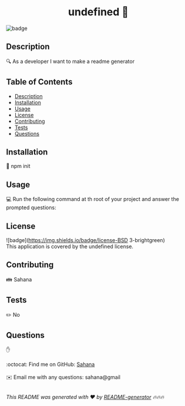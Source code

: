 <h1 align="center">undefined 👋</h1>
  
  ![badge](https://img.shields.io/badge/license-undefined-brightgreen)<br />
  
  ## Description
  🔍 As a developer I want to make a readme generator
  
  ## Table of Contents
  - [Description](#description)
  - [Installation](#installation)
  - [Usage](#usage)
  - [License](#license)
  - [Contributing](#contributing)
  - [Tests](#tests)
  - [Questions](#questions)
  
  ## Installation
  💾 npm init
  
  ## Usage
  💻 Run the following command at th root of your project and answer the prompted questions:
  
  ## License
  ![badge](https://img.shields.io/badge/license-BSD 3-brightgreen)
  <br />
  This application is covered by the undefined license. 
  
  ## Contributing
  👪 Sahana
  
  ## Tests
  ✏️ No
  
  ## Questions
  ✋ <br />
  <br />
  :octocat: Find me on GitHub: [Sahana](https://github.com/Sahana)<br />
  <br />
  ✉️ Email me with any questions: sahana@gmail<br /><br />
  
  _This README was generated with ❤️ by [README-generator](https://github.com/jpd61/README-generator) 🔥🔥🔥_